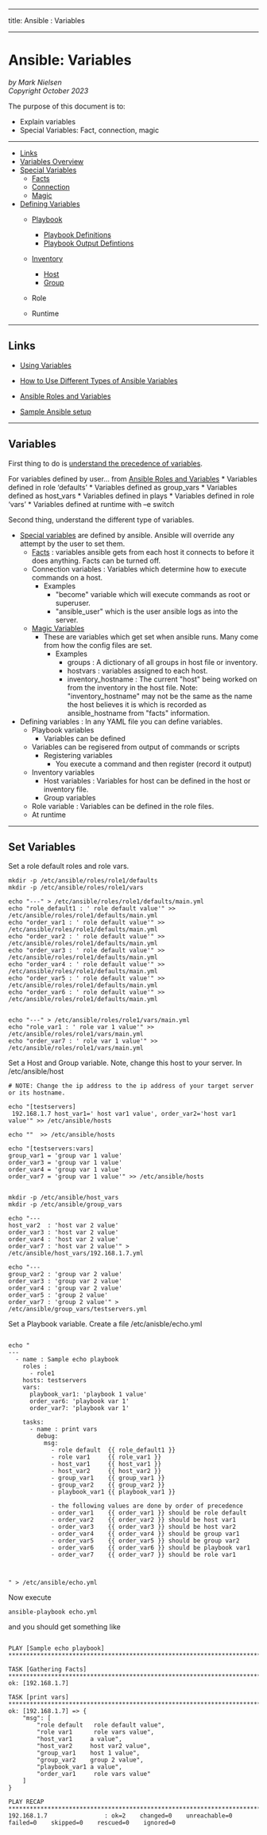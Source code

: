 --------
title: Ansible : Variables 

--------

# Ansible: Variables

*by Mark Nielsen*  
*Copyright October 2023*

The purpose of this document is to:

- Explain variables
- Special Variables: Fact, connection, magic


---

* [Links](#links)
* [Variables Overview](#var)
* [Special Variables](#special)
    * [Facts](#facts)
    * [Connection](#connection)
    * [Magic](#magic)
* [Defining Variables](#define)
    * [Playbook](#playbook)
        * [Playbook Definitions](#pbdef)
        * [Playbook Output Defintions](#pbdefoutput) 
    * [Inventory](#iv)
        * [Host](#host)
        * [Group](#group)

    * Role
    * Runtime
    

* * *

<a name=links></a>Links
-----
* [Using Variables](https://docs.ansible.com/ansible/latest/playbook_guide/playbooks_variables.html)

* [How to Use Different Types of Ansible Variables](https://spacelift.io/blog/ansible-variables)
* [Ansible Roles and Variables](https://www.dasblinkenlichten.com/ansible-roles-and-variables/)
* [Sample Ansible setup](https://docs.ansible.com/ansible/latest/tips_tricks/sample_setup.html)



* * *

<a name=var></a>Variables
-----

First thing to do is [understand the precedence of variables](https://docs.ansible.com/ansible/latest/reference_appendices/general_precedence.html#general-precedence-rules).

For variables defined by user... from [Ansible Roles and Variables](https://www.dasblinkenlichten.com/ansible-roles-and-variables/)
    * Variables defined in role ‘defaults’
    * Variables defined as group_vars
    * Variables defined as host_vars
    * Variables defined in plays
    * Variables defined in role ‘vars’
    * Variables defined at runtime with –e switch

Second thing, understand the different type of variables. 

* [Special variables](https://docs.ansible.com/ansible/latest/reference_appendices/special_variables.html) are defined by ansible. Ansible will override any attempt by the user to set them.
   * [Facts](https://docs.ansible.com/ansible/latest/playbook_guide/playbooks_vars_facts.html#ansible-facts) : variables ansible gets from each host it connects to before it does anything. Facts can be turned off.
   * Connection variables : Variables which determine how to execute commands on a host.
       * Examples
           * "become" variable which will execute commands as root or superuser.
           * "ansible_user" which is the user ansible logs as into the server. 
   * [Magic Variables](https://docs.ansible.com/ansible/latest/playbook_guide/playbooks_vars_facts.html#information-about-ansible-magic-variables)
       * These are variables which get set when ansible runs. Many come from how the config files are set.
           * Examples  
               * groups : A dictionary of all groups in host file or inventory.
               * hostvars : variables assigned to each host.
               * inventory_hostname : The current "host" being worked on from the inventory in the host file. Note: "inventory_hostname" may not be the same as the name the host believes it is which is recorded as ansible_hostname from "facts" information. 
* Defining variables : In any YAML file you can define variables.
    * Playbook variables
        * Variables can be defined
	* Variables can be regisered from output of commands or scripts
        * Registering variables
            * You execute a command and then register (record it output)
    * Inventory variables
        * Host variables : Variables for host can be defined in the host or inventory file. 
        * Group variables
    * Role variable : Variables can be defined in the role files. 
    * At runtime


* * *

<a name=set></a>Set Variables
-----
Set a role default roles and role vars. 

```shell
mkdir -p /etc/ansible/roles/role1/defaults
mkdir -p /etc/ansible/roles/role1/vars

echo "---" > /etc/ansible/roles/role1/defaults/main.yml
echo "role_default1 : ' role default value'" >> /etc/ansible/roles/role1/defaults/main.yml
echo "order_var1 : ' role default value'" >> /etc/ansible/roles/role1/defaults/main.yml
echo "order_var2 : ' role default value'" >> /etc/ansible/roles/role1/defaults/main.yml
echo "order_var3 : ' role default value'" >> /etc/ansible/roles/role1/defaults/main.yml
echo "order_var4 : ' role default value'" >> /etc/ansible/roles/role1/defaults/main.yml
echo "order_var5 : ' role default value'" >> /etc/ansible/roles/role1/defaults/main.yml
echo "order_var6 : ' role default value'" >> /etc/ansible/roles/role1/defaults/main.yml


echo "---" > /etc/ansible/roles/role1/vars/main.yml
echo "role_var1 : ' role var 1 value'" >> /etc/ansible/roles/role1/vars/main.yml
echo "order_var7 : ' role var 1 value'" >> /etc/ansible/roles/role1/vars/main.yml
```

Set a Host and Group variable. Note, change this host to your server. In /etc/ansible/host

```shell
# NOTE: Change the ip address to the ip address of your target server or its hostname.

echo "[testservers]
 192.168.1.7 host_var1=' host var1 value', order_var2='host var1 value'" >> /etc/ansible/hosts

echo ""  >> /etc/ansible/hosts

echo "[testservers:vars]
group_var1 = 'group var 1 value'
order_var3 = 'group var 1 value'
order_var4 = 'group var 1 value'
order_var7 = 'group var 1 value'" >> /etc/ansible/hosts


mkdir -p /etc/ansible/host_vars
mkdir -p /etc/ansible/group_vars

echo "---
host_var2  : 'host var 2 value'
order_var3 : 'host var 2 value'
order_var4 : 'host var 2 value'
order_var7 : 'host var 2 value'" > /etc/ansible/host_vars/192.168.1.7.yml

echo "---
group_var2 : 'group var 2 value'
order_var3 : 'group var 2 value'
order_var4 : 'group var 2 value'
order_var5 : 'group 2 value'
order_var7 : 'group 2 value'" > /etc/ansible/group_vars/testservers.yml

```

Set a Playbook variable. Create a file /etc/anisble/echo.yml

```shell

echo "
---
  - name : Sample echo playbook
    roles :
      - role1
    hosts: testservers
    vars:
      playbook_var1: 'playbook 1 value'
      order_var6: 'playbook var 1'
      order_var7: 'playbook var 1'

    tasks:
      - name : print vars
        debug:
          msg:
            - role default  {{ role_default1 }}
            - role var1     {{ role_var1 }}
            - host_var1     {{ host_var1 }}
            - host_var2     {{ host_var2 }}
            - group_var1    {{ group_var1 }}
            - group_var2    {{ group_var2 }}
            - playbook_var1 {{ playbook_var1 }}

            - the following values are done by order of precedence
            - order_var1    {{ order_var1 }} should be role default
            - order_var2    {{ order_var2 }} should be host var1
            - order_var3    {{ order_var3 }} should be host var2
            - order_var4    {{ order_var4 }} should be group var1
            - order_var5    {{ order_var5 }} should be group var2
            - order_var6    {{ order_var6 }} should be playbook var1
            - order_var7    {{ order_var7 }} should be role var1



" > /etc/ansible/echo.yml

```

Now execute
```shell
ansible-playbook echo.yml
```

and you should get something like

```

PLAY [Sample echo playbook] **************************************************************************************************

TASK [Gathering Facts] *******************************************************************************************************
ok: [192.168.1.7]

TASK [print vars] ************************************************************************************************************
ok: [192.168.1.7] => {
    "msg": [
        "role default   role default value",
        "role var1      role vars value",
        "host_var1     a value",
        "host_var2     host var2 value",
        "group_var1    host 1 value",
        "group_var2    group 2 value",
        "playbook_var1 a value",
        "order_var1     role vars value"
    ]
}

PLAY RECAP ********************************************************************************************************************
192.168.1.7                : ok=2    changed=0    unreachable=0    failed=0    skipped=0    rescued=0    ignored=0


```

